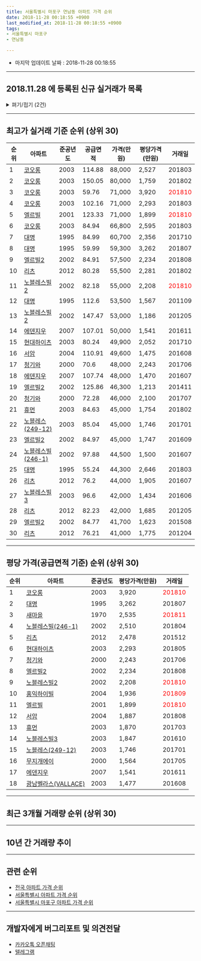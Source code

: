 ```yaml
---
title: 서울특별시 마포구 연남동 아파트 가격 순위
date: 2018-11-28 00:18:55 +0900
last_modified_at: 2018-11-28 00:18:55 +0900
tags:
- 서울특별시 마포구
- 연남동

---
```


* 마지막 업데이트 날짜 : 2018-11-28 00:18:55

---

## 2018.11.28 에 등록된 신규 실거래가 목록

<details>
<summary>펴기/접기 (2건)</summary>
<div markdown="1">

|아파트|준공년도|공급면적|가격(만원)|평당가격(만원)|거래일|
|---|---|---|---|---|---|
|[새마을](https://search.naver.com/search.naver?query=%EC%84%9C%EC%9A%B8%ED%8A%B9%EB%B3%84%EC%8B%9C+%EB%A7%88%ED%8F%AC%EA%B5%AC+%EC%97%B0%EB%82%A8%EB%8F%99+%EC%83%88%EB%A7%88%EC%9D%84)|1970|41.65|32,000|2,535|<span style="color:red">201811</span>|
|[대명](https://search.naver.com/search.naver?query=%EC%84%9C%EC%9A%B8%ED%8A%B9%EB%B3%84%EC%8B%9C+%EB%A7%88%ED%8F%AC%EA%B5%AC+%EC%97%B0%EB%82%A8%EB%8F%99+%EB%8C%80%EB%AA%85)|1995|59.99|55,000|3,025|<span style="color:red">201810</span>|


</div>
</details>

---

## 최고가 실거래 기준 순위 (상위 30)


|순위|아파트|준공년도|공급면적|가격(만원)|평당가격(만원)|거래일|
|---|---|---|---|---|---|---|
|1|[코오롱](https://search.naver.com/search.naver?query=%EC%84%9C%EC%9A%B8%ED%8A%B9%EB%B3%84%EC%8B%9C+%EB%A7%88%ED%8F%AC%EA%B5%AC+%EC%97%B0%EB%82%A8%EB%8F%99+%EC%BD%94%EC%98%A4%EB%A1%B1)|2003|114.88|88,000|2,527|201803|
|2|[코오롱](https://search.naver.com/search.naver?query=%EC%84%9C%EC%9A%B8%ED%8A%B9%EB%B3%84%EC%8B%9C+%EB%A7%88%ED%8F%AC%EA%B5%AC+%EC%97%B0%EB%82%A8%EB%8F%99+%EC%BD%94%EC%98%A4%EB%A1%B1)|2003|150.05|80,000|1,759|201802|
|3|[코오롱](https://search.naver.com/search.naver?query=%EC%84%9C%EC%9A%B8%ED%8A%B9%EB%B3%84%EC%8B%9C+%EB%A7%88%ED%8F%AC%EA%B5%AC+%EC%97%B0%EB%82%A8%EB%8F%99+%EC%BD%94%EC%98%A4%EB%A1%B1)|2003|59.76|71,000|3,920|<span style="color:red">201810</span>|
|4|[코오롱](https://search.naver.com/search.naver?query=%EC%84%9C%EC%9A%B8%ED%8A%B9%EB%B3%84%EC%8B%9C+%EB%A7%88%ED%8F%AC%EA%B5%AC+%EC%97%B0%EB%82%A8%EB%8F%99+%EC%BD%94%EC%98%A4%EB%A1%B1)|2003|102.16|71,000|2,293|201803|
|5|[엘르빌](https://search.naver.com/search.naver?query=%EC%84%9C%EC%9A%B8%ED%8A%B9%EB%B3%84%EC%8B%9C+%EB%A7%88%ED%8F%AC%EA%B5%AC+%EC%97%B0%EB%82%A8%EB%8F%99+%EC%97%98%EB%A5%B4%EB%B9%8C)|2001|123.33|71,000|1,899|<span style="color:red">201810</span>|
|6|[코오롱](https://search.naver.com/search.naver?query=%EC%84%9C%EC%9A%B8%ED%8A%B9%EB%B3%84%EC%8B%9C+%EB%A7%88%ED%8F%AC%EA%B5%AC+%EC%97%B0%EB%82%A8%EB%8F%99+%EC%BD%94%EC%98%A4%EB%A1%B1)|2003|84.94|66,800|2,595|201803|
|7|[대명](https://search.naver.com/search.naver?query=%EC%84%9C%EC%9A%B8%ED%8A%B9%EB%B3%84%EC%8B%9C+%EB%A7%88%ED%8F%AC%EA%B5%AC+%EC%97%B0%EB%82%A8%EB%8F%99+%EB%8C%80%EB%AA%85)|1995|84.99|60,700|2,356|201710|
|8|[대명](https://search.naver.com/search.naver?query=%EC%84%9C%EC%9A%B8%ED%8A%B9%EB%B3%84%EC%8B%9C+%EB%A7%88%ED%8F%AC%EA%B5%AC+%EC%97%B0%EB%82%A8%EB%8F%99+%EB%8C%80%EB%AA%85)|1995|59.99|59,300|3,262|201807|
|9|[엘르빌2](https://search.naver.com/search.naver?query=%EC%84%9C%EC%9A%B8%ED%8A%B9%EB%B3%84%EC%8B%9C+%EB%A7%88%ED%8F%AC%EA%B5%AC+%EC%97%B0%EB%82%A8%EB%8F%99+%EC%97%98%EB%A5%B4%EB%B9%8C2)|2002|84.91|57,500|2,234|201808|
|10|[리츠](https://search.naver.com/search.naver?query=%EC%84%9C%EC%9A%B8%ED%8A%B9%EB%B3%84%EC%8B%9C+%EB%A7%88%ED%8F%AC%EA%B5%AC+%EC%97%B0%EB%82%A8%EB%8F%99+%EB%A6%AC%EC%B8%A0)|2012|80.28|55,500|2,281|201802|
|11|[노블레스빌2](https://search.naver.com/search.naver?query=%EC%84%9C%EC%9A%B8%ED%8A%B9%EB%B3%84%EC%8B%9C+%EB%A7%88%ED%8F%AC%EA%B5%AC+%EC%97%B0%EB%82%A8%EB%8F%99+%EB%85%B8%EB%B8%94%EB%A0%88%EC%8A%A4%EB%B9%8C2)|2002|82.18|55,000|2,208|<span style="color:red">201810</span>|
|12|[대명](https://search.naver.com/search.naver?query=%EC%84%9C%EC%9A%B8%ED%8A%B9%EB%B3%84%EC%8B%9C+%EB%A7%88%ED%8F%AC%EA%B5%AC+%EC%97%B0%EB%82%A8%EB%8F%99+%EB%8C%80%EB%AA%85)|1995|112.6|53,500|1,567|201109|
|13|[노블레스빌2](https://search.naver.com/search.naver?query=%EC%84%9C%EC%9A%B8%ED%8A%B9%EB%B3%84%EC%8B%9C+%EB%A7%88%ED%8F%AC%EA%B5%AC+%EC%97%B0%EB%82%A8%EB%8F%99+%EB%85%B8%EB%B8%94%EB%A0%88%EC%8A%A4%EB%B9%8C2)|2002|147.47|53,000|1,186|201205|
|14|[에덴지우](https://search.naver.com/search.naver?query=%EC%84%9C%EC%9A%B8%ED%8A%B9%EB%B3%84%EC%8B%9C+%EB%A7%88%ED%8F%AC%EA%B5%AC+%EC%97%B0%EB%82%A8%EB%8F%99+%EC%97%90%EB%8D%B4%EC%A7%80%EC%9A%B0)|2007|107.01|50,000|1,541|201611|
|15|[현대하이츠](https://search.naver.com/search.naver?query=%EC%84%9C%EC%9A%B8%ED%8A%B9%EB%B3%84%EC%8B%9C+%EB%A7%88%ED%8F%AC%EA%B5%AC+%EC%97%B0%EB%82%A8%EB%8F%99+%ED%98%84%EB%8C%80%ED%95%98%EC%9D%B4%EC%B8%A0)|2003|80.24|49,900|2,052|201710|
|16|[서암](https://search.naver.com/search.naver?query=%EC%84%9C%EC%9A%B8%ED%8A%B9%EB%B3%84%EC%8B%9C+%EB%A7%88%ED%8F%AC%EA%B5%AC+%EC%97%B0%EB%82%A8%EB%8F%99+%EC%84%9C%EC%95%94)|2004|110.91|49,600|1,475|201608|
|17|[청기와](https://search.naver.com/search.naver?query=%EC%84%9C%EC%9A%B8%ED%8A%B9%EB%B3%84%EC%8B%9C+%EB%A7%88%ED%8F%AC%EA%B5%AC+%EC%97%B0%EB%82%A8%EB%8F%99+%EC%B2%AD%EA%B8%B0%EC%99%80)|2000|70.6|48,000|2,243|201706|
|18|[에덴지우](https://search.naver.com/search.naver?query=%EC%84%9C%EC%9A%B8%ED%8A%B9%EB%B3%84%EC%8B%9C+%EB%A7%88%ED%8F%AC%EA%B5%AC+%EC%97%B0%EB%82%A8%EB%8F%99+%EC%97%90%EB%8D%B4%EC%A7%80%EC%9A%B0)|2007|107.74|48,000|1,470|201607|
|19|[엘르빌2](https://search.naver.com/search.naver?query=%EC%84%9C%EC%9A%B8%ED%8A%B9%EB%B3%84%EC%8B%9C+%EB%A7%88%ED%8F%AC%EA%B5%AC+%EC%97%B0%EB%82%A8%EB%8F%99+%EC%97%98%EB%A5%B4%EB%B9%8C2)|2002|125.86|46,300|1,213|201411|
|20|[청기와](https://search.naver.com/search.naver?query=%EC%84%9C%EC%9A%B8%ED%8A%B9%EB%B3%84%EC%8B%9C+%EB%A7%88%ED%8F%AC%EA%B5%AC+%EC%97%B0%EB%82%A8%EB%8F%99+%EC%B2%AD%EA%B8%B0%EC%99%80)|2000|72.28|46,000|2,100|201707|
|21|[휴먼](https://search.naver.com/search.naver?query=%EC%84%9C%EC%9A%B8%ED%8A%B9%EB%B3%84%EC%8B%9C+%EB%A7%88%ED%8F%AC%EA%B5%AC+%EC%97%B0%EB%82%A8%EB%8F%99+%ED%9C%B4%EB%A8%BC)|2003|84.63|45,000|1,754|201802|
|22|[노블레스(249-12)](https://search.naver.com/search.naver?query=%EC%84%9C%EC%9A%B8%ED%8A%B9%EB%B3%84%EC%8B%9C+%EB%A7%88%ED%8F%AC%EA%B5%AC+%EC%97%B0%EB%82%A8%EB%8F%99+%EB%85%B8%EB%B8%94%EB%A0%88%EC%8A%A4%28249-12%29)|2003|85.04|45,000|1,746|201701|
|23|[엘르빌2](https://search.naver.com/search.naver?query=%EC%84%9C%EC%9A%B8%ED%8A%B9%EB%B3%84%EC%8B%9C+%EB%A7%88%ED%8F%AC%EA%B5%AC+%EC%97%B0%EB%82%A8%EB%8F%99+%EC%97%98%EB%A5%B4%EB%B9%8C2)|2002|84.97|45,000|1,747|201609|
|24|[노블레스빌(246-1)](https://search.naver.com/search.naver?query=%EC%84%9C%EC%9A%B8%ED%8A%B9%EB%B3%84%EC%8B%9C+%EB%A7%88%ED%8F%AC%EA%B5%AC+%EC%97%B0%EB%82%A8%EB%8F%99+%EB%85%B8%EB%B8%94%EB%A0%88%EC%8A%A4%EB%B9%8C%28246-1%29)|2002|97.88|44,500|1,500|201607|
|25|[대명](https://search.naver.com/search.naver?query=%EC%84%9C%EC%9A%B8%ED%8A%B9%EB%B3%84%EC%8B%9C+%EB%A7%88%ED%8F%AC%EA%B5%AC+%EC%97%B0%EB%82%A8%EB%8F%99+%EB%8C%80%EB%AA%85)|1995|55.24|44,300|2,646|201803|
|26|[리츠](https://search.naver.com/search.naver?query=%EC%84%9C%EC%9A%B8%ED%8A%B9%EB%B3%84%EC%8B%9C+%EB%A7%88%ED%8F%AC%EA%B5%AC+%EC%97%B0%EB%82%A8%EB%8F%99+%EB%A6%AC%EC%B8%A0)|2012|76.2|44,000|1,905|201607|
|27|[노블레스빌3](https://search.naver.com/search.naver?query=%EC%84%9C%EC%9A%B8%ED%8A%B9%EB%B3%84%EC%8B%9C+%EB%A7%88%ED%8F%AC%EA%B5%AC+%EC%97%B0%EB%82%A8%EB%8F%99+%EB%85%B8%EB%B8%94%EB%A0%88%EC%8A%A4%EB%B9%8C3)|2003|96.6|42,000|1,434|201606|
|28|[리츠](https://search.naver.com/search.naver?query=%EC%84%9C%EC%9A%B8%ED%8A%B9%EB%B3%84%EC%8B%9C+%EB%A7%88%ED%8F%AC%EA%B5%AC+%EC%97%B0%EB%82%A8%EB%8F%99+%EB%A6%AC%EC%B8%A0)|2012|82.23|42,000|1,685|201205|
|29|[엘르빌2](https://search.naver.com/search.naver?query=%EC%84%9C%EC%9A%B8%ED%8A%B9%EB%B3%84%EC%8B%9C+%EB%A7%88%ED%8F%AC%EA%B5%AC+%EC%97%B0%EB%82%A8%EB%8F%99+%EC%97%98%EB%A5%B4%EB%B9%8C2)|2002|84.77|41,700|1,623|201508|
|30|[리츠](https://search.naver.com/search.naver?query=%EC%84%9C%EC%9A%B8%ED%8A%B9%EB%B3%84%EC%8B%9C+%EB%A7%88%ED%8F%AC%EA%B5%AC+%EC%97%B0%EB%82%A8%EB%8F%99+%EB%A6%AC%EC%B8%A0)|2012|76.21|41,000|1,775|201204|


---

## 평당 가격(공급면적 기준) 순위 (상위 30)


|순위|아파트|준공년도|평당가격(만원)|거래일|
|---|---|---|---|---|
|1|[코오롱](https://search.naver.com/search.naver?query=%EC%84%9C%EC%9A%B8%ED%8A%B9%EB%B3%84%EC%8B%9C+%EB%A7%88%ED%8F%AC%EA%B5%AC+%EC%97%B0%EB%82%A8%EB%8F%99+%EC%BD%94%EC%98%A4%EB%A1%B1)|2003|3,920|<span style="color:red">201810</span>|
|2|[대명](https://search.naver.com/search.naver?query=%EC%84%9C%EC%9A%B8%ED%8A%B9%EB%B3%84%EC%8B%9C+%EB%A7%88%ED%8F%AC%EA%B5%AC+%EC%97%B0%EB%82%A8%EB%8F%99+%EB%8C%80%EB%AA%85)|1995|3,262|201807|
|3|[새마을](https://search.naver.com/search.naver?query=%EC%84%9C%EC%9A%B8%ED%8A%B9%EB%B3%84%EC%8B%9C+%EB%A7%88%ED%8F%AC%EA%B5%AC+%EC%97%B0%EB%82%A8%EB%8F%99+%EC%83%88%EB%A7%88%EC%9D%84)|1970|2,535|<span style="color:red">201811</span>|
|4|[노블레스빌(246-1)](https://search.naver.com/search.naver?query=%EC%84%9C%EC%9A%B8%ED%8A%B9%EB%B3%84%EC%8B%9C+%EB%A7%88%ED%8F%AC%EA%B5%AC+%EC%97%B0%EB%82%A8%EB%8F%99+%EB%85%B8%EB%B8%94%EB%A0%88%EC%8A%A4%EB%B9%8C%28246-1%29)|2002|2,510|201804|
|5|[리츠](https://search.naver.com/search.naver?query=%EC%84%9C%EC%9A%B8%ED%8A%B9%EB%B3%84%EC%8B%9C+%EB%A7%88%ED%8F%AC%EA%B5%AC+%EC%97%B0%EB%82%A8%EB%8F%99+%EB%A6%AC%EC%B8%A0)|2012|2,478|201512|
|6|[현대하이츠](https://search.naver.com/search.naver?query=%EC%84%9C%EC%9A%B8%ED%8A%B9%EB%B3%84%EC%8B%9C+%EB%A7%88%ED%8F%AC%EA%B5%AC+%EC%97%B0%EB%82%A8%EB%8F%99+%ED%98%84%EB%8C%80%ED%95%98%EC%9D%B4%EC%B8%A0)|2003|2,293|201805|
|7|[청기와](https://search.naver.com/search.naver?query=%EC%84%9C%EC%9A%B8%ED%8A%B9%EB%B3%84%EC%8B%9C+%EB%A7%88%ED%8F%AC%EA%B5%AC+%EC%97%B0%EB%82%A8%EB%8F%99+%EC%B2%AD%EA%B8%B0%EC%99%80)|2000|2,243|201706|
|8|[엘르빌2](https://search.naver.com/search.naver?query=%EC%84%9C%EC%9A%B8%ED%8A%B9%EB%B3%84%EC%8B%9C+%EB%A7%88%ED%8F%AC%EA%B5%AC+%EC%97%B0%EB%82%A8%EB%8F%99+%EC%97%98%EB%A5%B4%EB%B9%8C2)|2002|2,234|201808|
|9|[노블레스빌2](https://search.naver.com/search.naver?query=%EC%84%9C%EC%9A%B8%ED%8A%B9%EB%B3%84%EC%8B%9C+%EB%A7%88%ED%8F%AC%EA%B5%AC+%EC%97%B0%EB%82%A8%EB%8F%99+%EB%85%B8%EB%B8%94%EB%A0%88%EC%8A%A4%EB%B9%8C2)|2002|2,208|<span style="color:red">201810</span>|
|10|[홍익하이빌](https://search.naver.com/search.naver?query=%EC%84%9C%EC%9A%B8%ED%8A%B9%EB%B3%84%EC%8B%9C+%EB%A7%88%ED%8F%AC%EA%B5%AC+%EC%97%B0%EB%82%A8%EB%8F%99+%ED%99%8D%EC%9D%B5%ED%95%98%EC%9D%B4%EB%B9%8C)|2004|1,936|<span style="color:red">201809</span>|
|11|[엘르빌](https://search.naver.com/search.naver?query=%EC%84%9C%EC%9A%B8%ED%8A%B9%EB%B3%84%EC%8B%9C+%EB%A7%88%ED%8F%AC%EA%B5%AC+%EC%97%B0%EB%82%A8%EB%8F%99+%EC%97%98%EB%A5%B4%EB%B9%8C)|2001|1,899|<span style="color:red">201810</span>|
|12|[서암](https://search.naver.com/search.naver?query=%EC%84%9C%EC%9A%B8%ED%8A%B9%EB%B3%84%EC%8B%9C+%EB%A7%88%ED%8F%AC%EA%B5%AC+%EC%97%B0%EB%82%A8%EB%8F%99+%EC%84%9C%EC%95%94)|2004|1,887|201808|
|13|[휴먼](https://search.naver.com/search.naver?query=%EC%84%9C%EC%9A%B8%ED%8A%B9%EB%B3%84%EC%8B%9C+%EB%A7%88%ED%8F%AC%EA%B5%AC+%EC%97%B0%EB%82%A8%EB%8F%99+%ED%9C%B4%EB%A8%BC)|2003|1,870|201703|
|14|[노블레스빌3](https://search.naver.com/search.naver?query=%EC%84%9C%EC%9A%B8%ED%8A%B9%EB%B3%84%EC%8B%9C+%EB%A7%88%ED%8F%AC%EA%B5%AC+%EC%97%B0%EB%82%A8%EB%8F%99+%EB%85%B8%EB%B8%94%EB%A0%88%EC%8A%A4%EB%B9%8C3)|2003|1,847|201610|
|15|[노블레스(249-12)](https://search.naver.com/search.naver?query=%EC%84%9C%EC%9A%B8%ED%8A%B9%EB%B3%84%EC%8B%9C+%EB%A7%88%ED%8F%AC%EA%B5%AC+%EC%97%B0%EB%82%A8%EB%8F%99+%EB%85%B8%EB%B8%94%EB%A0%88%EC%8A%A4%28249-12%29)|2003|1,746|201701|
|16|[무지개에이](https://search.naver.com/search.naver?query=%EC%84%9C%EC%9A%B8%ED%8A%B9%EB%B3%84%EC%8B%9C+%EB%A7%88%ED%8F%AC%EA%B5%AC+%EC%97%B0%EB%82%A8%EB%8F%99+%EB%AC%B4%EC%A7%80%EA%B0%9C%EC%97%90%EC%9D%B4)|2000|1,564|201705|
|17|[에덴지우](https://search.naver.com/search.naver?query=%EC%84%9C%EC%9A%B8%ED%8A%B9%EB%B3%84%EC%8B%9C+%EB%A7%88%ED%8F%AC%EA%B5%AC+%EC%97%B0%EB%82%A8%EB%8F%99+%EC%97%90%EB%8D%B4%EC%A7%80%EC%9A%B0)|2007|1,541|201611|
|18|[광남벨라스(VALLACE)](https://search.naver.com/search.naver?query=%EC%84%9C%EC%9A%B8%ED%8A%B9%EB%B3%84%EC%8B%9C+%EB%A7%88%ED%8F%AC%EA%B5%AC+%EC%97%B0%EB%82%A8%EB%8F%99+%EA%B4%91%EB%82%A8%EB%B2%A8%EB%9D%BC%EC%8A%A4%28VALLACE%29)|2003|1,477|201608|


---

## 최근 3개월 거래량 순위 (상위 30)


<div style="width:100%;">
    <canvas id="deal_count_ranking" height="250"></canvas>
</div>


<script>
new Chart(document.getElementById("deal_count_ranking"), {
    type: 'horizontalBar',
    data: {
        labels: ['코오롱', '대명', '새마을', '엘르빌', '노블레스빌2', '홍익하이빌', '리츠'],
        datasets: [{
            label: '실거래 수',
            data: [3, 2, 1, 1, 1, 1, 1],
            borderColor: "rgba(255, 0, 128, 1)",
            backgroundColor: "rgba(255, 0, 128, 0.5)",
            fill: false,
        }]
    },
    options: {
        responsive: true,
        title: {
            display: true,
            text: '최근 3개월 거래량 순위'
        },
        tooltips: {
            mode: 'index',
            intersect: false,
            callbacks: {
                title: function(tooltipItems, data) {
                    return "실거래 수:";
                },
                label: function(tooltipItem, data) {
                    return data.labels[tooltipItem.index] + ": " + tooltipItem.xLabel;
                }
            }
        },
        hover: {
            mode: 'nearest',
            intersect: true
        },
        scales: {
            xAxes: [{
                display: true,
                scaleLabel: {
                    display: true,
                    labelString: '실거래 수'
                },
                ticks: {
                    suggestedMin: 0,
                }
            }],
            yAxes: [{
                display: true,
                ticks: {
                    autoSkip: false,
                    callback: function(value, index, values) {
                        if (value.length > 15)
                            return value.substr(0, 13) + "...";
                        else
                            return value;
                    }
                },
                scaleLabel: {
                    display: false,
                }
            }]
        }
    }
});

</script>


---

## 10년 간 거래량 추이


<div style="width:100%;">
    <canvas id="deal_progress" height="250"></canvas>
</div>

<script>
new Chart(document.getElementById("deal_progress"), {
    type: 'line',
    data: {
        labels: ['200811','200812','200901','200902','200903','200904','200905','200906','200907','200908','200909','200910','200911','200912','201001','201002','201003','201004','201005','201006','201007','201008','201009','201010','201011','201012','201101','201102','201103','201104','201105','201106','201107','201108','201109','201110','201111','201112','201201','201202','201203','201204','201205','201206','201207','201208','201209','201210','201211','201212','201301','201302','201303','201304','201305','201306','201307','201308','201309','201310','201311','201312','201401','201402','201403','201404','201405','201406','201407','201408','201409','201410','201411','201412','201501','201502','201503','201504','201505','201506','201507','201508','201509','201510','201511','201512','201601','201602','201603','201604','201605','201606','201607','201608','201609','201610','201611','201612','201701','201702','201703','201704','201705','201706','201707','201708','201709','201710','201711','201712','201801','201802','201803','201804','201805','201806','201807','201808','201809','201810','201811'],
        datasets: [{
            label: '실거래 수',
            pointRadius: 1,
            data: [1, 0, 1, 4, 3, 4, 10, 5, 1, 4, 8, 9, 3, 4, 4, 3, 9, 4, 3, 2, 2, 0, 0, 6, 5, 1, 13, 11, 6, 2, 2, 2, 4, 2, 3, 1, 3, 3, 4, 7, 5, 2, 13, 4, 1, 1, 6, 2, 4, 1, 3, 4, 8, 4, 10, 5, 1, 5, 2, 4, 2, 1, 2, 9, 6, 3, 3, 7, 1, 8, 11, 7, 5, 5, 3, 3, 10, 4, 1, 6, 5, 10, 7, 4, 2, 3, 7, 9, 8, 7, 6, 5, 5, 5, 4, 7, 6, 0, 7, 8, 4, 8, 5, 5, 4, 2, 0, 7, 2, 2, 6, 8, 8, 1, 3, 1, 4, 3, 4, 5, 1],
            borderColor: "rgba(255, 201, 14, 1)",
            backgroundColor: "rgba(255, 201, 14, 0.5)",
            fill: true,
        }]
    },
    options: {
        responsive: true,
        title: {
            display: true,
            text: '10년간 거래량 추이'
        },
        tooltips: {
            mode: 'index',
            intersect: false,
        },
        hover: {
            mode: 'nearest',
            intersect: true
        },
        scales: {
            xAxes: [{
                display: true,
                scaleLabel: {
                    display: true,
                    labelString: '년/월'
                }
            }],
            yAxes: [{
                display: true,
                ticks: {
                    suggestedMin: 0,
                },
                scaleLabel: {
                    display: true,
                    labelString: '실거래 수'
                }
            }]
        }
    }
});

</script>


---

## 관련 순위

- [전국 아파트 가격 순위](https://inasie.github.io/apt-ranking/전국)
- [서울특별시 아파트 가격 순위](https://inasie.github.io/apt-ranking/서울특별시)
- [서울특별시 마포구 아파트 가격 순위](https://inasie.github.io/apt-ranking/서울특별시-마포구)


---

## 개발자에게 버그리포트 및 의견전달

- [카카오톡 오픈채팅](https://open.kakao.com/o/gLJUAP4)
- [텔레그램](https://t.me/inasie)

